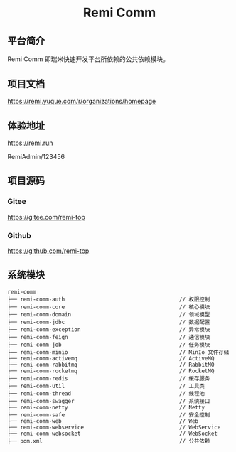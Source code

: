 <h1 align="center" style="margin: 30px 0 30px; font-weight: bold;">Remi Comm</h1>

## 平台简介

Remi Comm 即瑞米快速开发平台所依赖的公共依赖模块。

## 项目文档

https://remi.yuque.com/r/organizations/homepage

## 体验地址

https://remi.run

RemiAdmin/123456

## 项目源码

### Gitee

https://gitee.com/remi-top

### Github

https://github.com/remi-top

## 系统模块

~~~
remi-comm     
├── remi-comm-auth                                    // 权限控制
├── remi-comm-core                                    // 核心模块
├── remi-comm-domain                                  // 领域模型
├── remi-comm-jdbc                                    // 数据配置
├── remi-comm-exception                               // 异常模块
├── remi-comm-feign                                   // 通信模块
├── remi-comm-job                                     // 任务模块
├── remi-comm-minio                                   // MinIo 文件存储
├── remi-comm-activemq                                // ActiveMQ
├── remi-comm-rabbitmq                                // RabbitMQ
├── remi-comm-rocketmq                                // RocketMQ
├── remi-comm-redis                                   // 缓存服务
├── remi-comm-util                                    // 工具类
├── remi-comm-thread                                  // 线程池
├── remi-comm-swagger                                 // 系统接口
├── remi-comm-netty                                   // Netty
├── remi-comm-safe                                    // 安全控制
├── remi-comm-web                                     // Web
├── remi-comm-webservice                              // WebService
├── remi-comm-websocket                               // WebSocket
├── pom.xml                                           // 公共依赖
~~~
